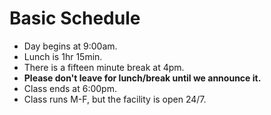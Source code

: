 # Basic Schedule

* Day begins at 9:00am.
* Lunch is 1hr 15min.
* There is a fifteen minute break at 4pm.
* **Please don't leave for lunch/break until we announce it.**
* Class ends at 6:00pm.
* Class runs M-F, but the facility is open 24/7.

